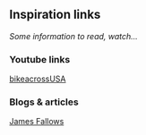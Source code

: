 ## Inspiration links

*Some information to read, watch...*

### Youtube links

[bikeacrossUSA][0]

### Blogs & articles

[James Fallows][1]

[0]: https://www.youtube.com/user/bikeacrossUSA
[1]: http://www.theatlantic.com/james-fallows/

